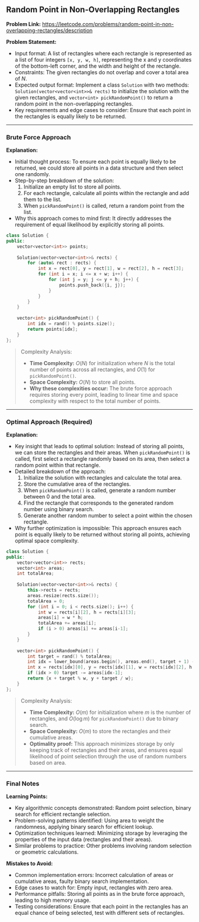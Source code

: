 ## Random Point in Non-Overlapping Rectangles

**Problem Link:** https://leetcode.com/problems/random-point-in-non-overlapping-rectangles/description

**Problem Statement:**
- Input format: A list of rectangles where each rectangle is represented as a list of four integers `[x, y, w, h]`, representing the x and y coordinates of the bottom-left corner, and the width and height of the rectangle.
- Constraints: The given rectangles do not overlap and cover a total area of $N$.
- Expected output format: Implement a class `Solution` with two methods: `Solution(vector<vector<int>>& rects)` to initialize the solution with the given rectangles, and `vector<int> pickRandomPoint()` to return a random point in the non-overlapping rectangles.
- Key requirements and edge cases to consider: Ensure that each point in the rectangles is equally likely to be returned.

---

### Brute Force Approach

**Explanation:**
- Initial thought process: To ensure each point is equally likely to be returned, we could store all points in a data structure and then select one randomly.
- Step-by-step breakdown of the solution:
  1. Initialize an empty list to store all points.
  2. For each rectangle, calculate all points within the rectangle and add them to the list.
  3. When `pickRandomPoint()` is called, return a random point from the list.
- Why this approach comes to mind first: It directly addresses the requirement of equal likelihood by explicitly storing all points.

```cpp
class Solution {
public:
    vector<vector<int>> points;
    
    Solution(vector<vector<int>>& rects) {
        for (auto& rect : rects) {
            int x = rect[0], y = rect[1], w = rect[2], h = rect[3];
            for (int i = x; i <= x + w; i++) {
                for (int j = y; j <= y + h; j++) {
                    points.push_back({i, j});
                }
            }
        }
    }
    
    vector<int> pickRandomPoint() {
        int idx = rand() % points.size();
        return points[idx];
    }
};
```

> Complexity Analysis:
> - **Time Complexity:** $O(N)$ for initialization where $N$ is the total number of points across all rectangles, and $O(1)$ for `pickRandomPoint()`.
> - **Space Complexity:** $O(N)$ to store all points.
> - **Why these complexities occur:** The brute force approach requires storing every point, leading to linear time and space complexity with respect to the total number of points.

---

### Optimal Approach (Required)

**Explanation:**
- Key insight that leads to optimal solution: Instead of storing all points, we can store the rectangles and their areas. When `pickRandomPoint()` is called, first select a rectangle randomly based on its area, then select a random point within that rectangle.
- Detailed breakdown of the approach:
  1. Initialize the solution with rectangles and calculate the total area.
  2. Store the cumulative area of the rectangles.
  3. When `pickRandomPoint()` is called, generate a random number between 0 and the total area.
  4. Find the rectangle that corresponds to the generated random number using binary search.
  5. Generate another random number to select a point within the chosen rectangle.
- Why further optimization is impossible: This approach ensures each point is equally likely to be returned without storing all points, achieving optimal space complexity.

```cpp
class Solution {
public:
    vector<vector<int>> rects;
    vector<int> areas;
    int totalArea;
    
    Solution(vector<vector<int>>& rects) {
        this->rects = rects;
        areas.resize(rects.size());
        totalArea = 0;
        for (int i = 0; i < rects.size(); i++) {
            int w = rects[i][2], h = rects[i][3];
            areas[i] = w * h;
            totalArea += areas[i];
            if (i > 0) areas[i] += areas[i-1];
        }
    }
    
    vector<int> pickRandomPoint() {
        int target = rand() % totalArea;
        int idx = lower_bound(areas.begin(), areas.end(), target + 1) - areas.begin();
        int x = rects[idx][0], y = rects[idx][1], w = rects[idx][2], h = rects[idx][3];
        if (idx > 0) target -= areas[idx-1];
        return {x + target % w, y + target / w};
    }
};
```

> Complexity Analysis:
> - **Time Complexity:** $O(m)$ for initialization where $m$ is the number of rectangles, and $O(\log m)$ for `pickRandomPoint()` due to binary search.
> - **Space Complexity:** $O(m)$ to store the rectangles and their cumulative areas.
> - **Optimality proof:** This approach minimizes storage by only keeping track of rectangles and their areas, and ensures equal likelihood of point selection through the use of random numbers based on area.

---

### Final Notes

**Learning Points:**
- Key algorithmic concepts demonstrated: Random point selection, binary search for efficient rectangle selection.
- Problem-solving patterns identified: Using area to weight the randomness, applying binary search for efficient lookup.
- Optimization techniques learned: Minimizing storage by leveraging the properties of the input data (rectangles and their areas).
- Similar problems to practice: Other problems involving random selection or geometric calculations.

**Mistakes to Avoid:**
- Common implementation errors: Incorrect calculation of areas or cumulative areas, faulty binary search implementation.
- Edge cases to watch for: Empty input, rectangles with zero area.
- Performance pitfalls: Storing all points as in the brute force approach, leading to high memory usage.
- Testing considerations: Ensure that each point in the rectangles has an equal chance of being selected, test with different sets of rectangles.
